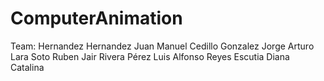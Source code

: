 # ComputerAnimation

Team:
Hernandez Hernandez Juan Manuel
Cedillo Gonzalez Jorge Arturo
Lara Soto Ruben Jair
Rivera Pérez Luis Alfonso
Reyes Escutia Diana Catalina
